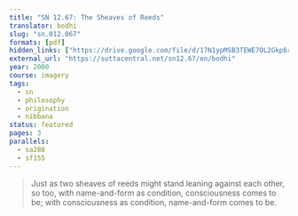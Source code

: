 ```yaml
---
title: "SN 12.67: The Sheaves of Reeds"
translator: bodhi
slug: "sn.012.067"
formats: [pdf]
hidden_links: ["https://drive.google.com/file/d/17N1ypMSB3TEWE7OL2Gkp6rUZjbHVyPKY"]
external_url: "https://suttacentral.net/sn12.67/en/bodhi"
year: 2000
course: imagery
tags:
  - sn
  - philosophy
  - origination
  - nibbana
status: featured
pages: 3
parallels:
  - sa288
  - sf155
---
```


> Just as two sheaves of reeds might stand leaning against each other, so too, with name-and-form as condition, consciousness comes to be; with consciousness as condition, name-and-form comes to be.
